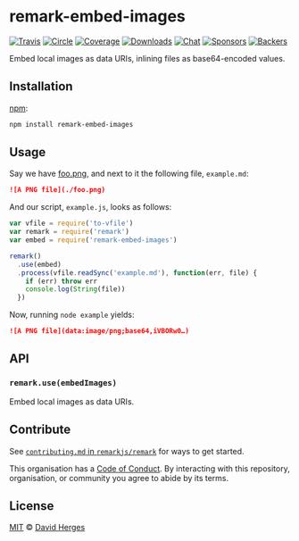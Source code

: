 # remark-embed-images

[![Travis][travis-badge]][travis]
[![Circle][circle-badge]][circle]
[![Coverage][coverage-badge]][coverage]
[![Downloads][downloads-badge]][downloads]
[![Chat][chat-badge]][chat]
[![Sponsors][sponsors-badge]][collective]
[![Backers][backers-badge]][collective]

Embed local images as data URIs, inlining files as base64-encoded values.

## Installation

[npm][]:

```bash
npm install remark-embed-images
```

## Usage

Say we have [foo.png][], and next to it the following file, `example.md`:

```markdown
![A PNG file](./foo.png)
```

And our script, `example.js`, looks as follows:

```javascript
var vfile = require('to-vfile')
var remark = require('remark')
var embed = require('remark-embed-images')

remark()
  .use(embed)
  .process(vfile.readSync('example.md'), function(err, file) {
    if (err) throw err
    console.log(String(file))
  })
```

Now, running `node example` yields:

```markdown
![A PNG file](data:image/png;base64,iVBORw0…)
```

## API

### `remark.use(embedImages)`

Embed local images as data URIs.

## Contribute

See [`contributing.md` in `remarkjs/remark`][contributing] for ways to get
started.

This organisation has a [Code of Conduct][coc].  By interacting with this
repository, organisation, or community you agree to abide by its terms.

## License

[MIT][license] © [David Herges][author]

<!-- Definitions -->

[travis-badge]: https://img.shields.io/travis/remarkjs/remark-embed-images.svg

[travis]: https://travis-ci.org/remarkjs/remark-embed-images

[circle-badge]: https://img.shields.io/circleci/project/github/remarkjs/remark-embed-images/master.svg

[circle]: https://circleci.com/gh/remarkjs/remark-embed-images

[coverage-badge]: https://img.shields.io/codecov/c/github/remarkjs/remark-embed-images.svg

[coverage]: https://codecov.io/github/remarkjs/remark-embed-images

[downloads-badge]: https://img.shields.io/npm/dm/remark-embed-images.svg

[downloads]: https://www.npmjs.com/package/remark-embed-images

[chat-badge]: https://img.shields.io/badge/join%20the%20community-on%20spectrum-7b16ff.svg

[chat]: https://spectrum.chat/unified/remark

[sponsors-badge]: https://opencollective.com/unified/sponsors/badge.svg

[backers-badge]: https://opencollective.com/unified/backers/badge.svg

[collective]: https://opencollective.com/unified

[license]: license

[author]: https://spektrakel.de

[npm]: https://docs.npmjs.com/cli/install

[contributing]: https://github.com/remarkjs/remark/blob/master/contributing.md

[coc]: https://github.com/remarkjs/remark/blob/master/code-of-conduct.md

[foo.png]: test/fixtures/foo.png
